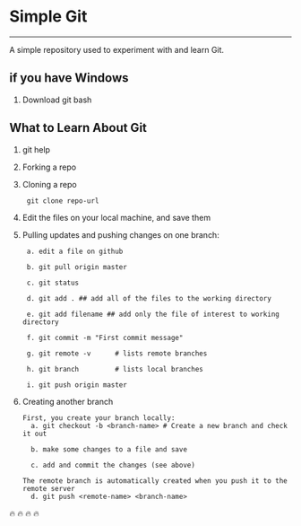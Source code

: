 # Simple Git
<hr/>
A simple repository used to experiment with and learn Git.

## if you have Windows
1. Download git bash

## What to Learn About Git
1. git help
2. Forking a repo
3. Cloning a repo

        git clone repo-url
4. Edit the files on your local machine, and save them
5. Pulling updates and pushing changes on one branch:

        a. edit a file on github
        
        b. git pull origin master
        
        c. git status
        
        d. git add . ## add all of the files to the working directory
        
        e. git add filename ## add only the file of interest to working directory
        
        f. git commit -m "First commit message"
        
        g. git remote -v      # lists remote branches 
        
        h. git branch         # lists local branches
        
        i. git push origin master 
        
 5. Creating another branch
 
        First, you create your branch locally:
          a. git checkout -b <branch-name> # Create a new branch and check it out
          
          b. make some changes to a file and save
          
          c. add and commit the changes (see above)
        
        The remote branch is automatically created when you push it to the remote server
          d. git push <remote-name> <branch-name> 
          
          
:fire: :fire: :fire: :fire:
